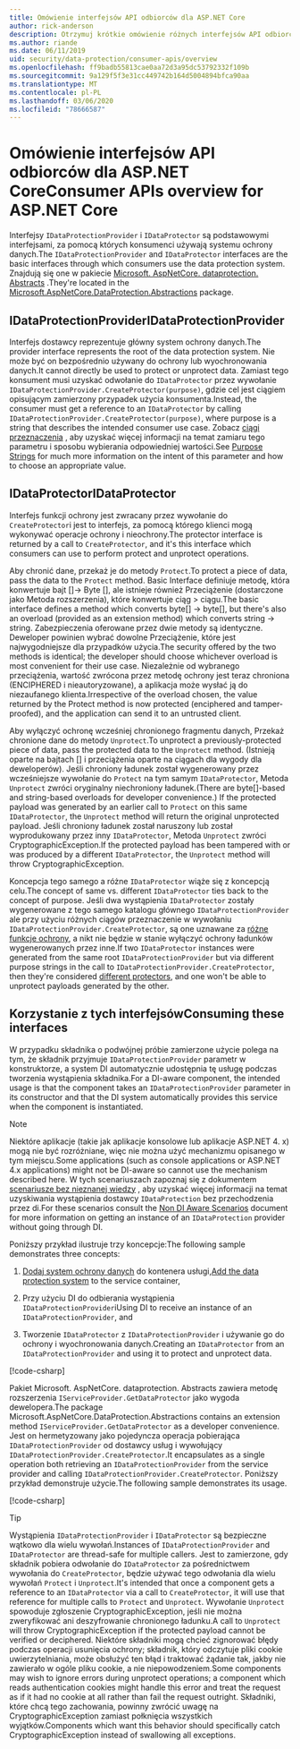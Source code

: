 ```yaml
---
title: Omówienie interfejsów API odbiorców dla ASP.NET Core
author: rick-anderson
description: Otrzymuj krótkie omówienie różnych interfejsów API odbiorców dostępnych w ramach biblioteki ochrony danych ASP.NET Core.
ms.author: riande
ms.date: 06/11/2019
uid: security/data-protection/consumer-apis/overview
ms.openlocfilehash: ff9badb55813cae0aa72d3a95dc53792332f109b
ms.sourcegitcommit: 9a129f5f3e31cc449742b164d5004894bfca90aa
ms.translationtype: MT
ms.contentlocale: pl-PL
ms.lasthandoff: 03/06/2020
ms.locfileid: "78666587"
---
```

# <a name="consumer-apis-overview-for-aspnet-core"></a><span data-ttu-id="1e03e-103">Omówienie interfejsów API odbiorców dla ASP.NET Core</span><span class="sxs-lookup"><span data-stu-id="1e03e-103">Consumer APIs overview for ASP.NET Core</span></span>

<span data-ttu-id="1e03e-104">Interfejsy `IDataProtectionProvider` i `IDataProtector` są podstawowymi interfejsami, za pomocą których konsumenci używają systemu ochrony danych.</span><span class="sxs-lookup"><span data-stu-id="1e03e-104">The `IDataProtectionProvider` and `IDataProtector` interfaces are the basic interfaces through which consumers use the data protection system.</span></span> <span data-ttu-id="1e03e-105">Znajdują się one w pakiecie [Microsoft. AspNetCore. dataprotection. Abstracts](https://www.nuget.org/packages/Microsoft.AspNetCore.DataProtection.Abstractions/) .</span><span class="sxs-lookup"><span data-stu-id="1e03e-105">They're located in the [Microsoft.AspNetCore.DataProtection.Abstractions](https://www.nuget.org/packages/Microsoft.AspNetCore.DataProtection.Abstractions/) package.</span></span>

## <a name="idataprotectionprovider"></a><span data-ttu-id="1e03e-106">IDataProtectionProvider</span><span class="sxs-lookup"><span data-stu-id="1e03e-106">IDataProtectionProvider</span></span>

<span data-ttu-id="1e03e-107">Interfejs dostawcy reprezentuje główny system ochrony danych.</span><span class="sxs-lookup"><span data-stu-id="1e03e-107">The provider interface represents the root of the data protection system.</span></span> <span data-ttu-id="1e03e-108">Nie może być on bezpośrednio używany do ochrony lub wyochronowania danych.</span><span class="sxs-lookup"><span data-stu-id="1e03e-108">It cannot directly be used to protect or unprotect data.</span></span> <span data-ttu-id="1e03e-109">Zamiast tego konsument musi uzyskać odwołanie do `IDataProtector` przez wywołanie `IDataProtectionProvider.CreateProtector(purpose)`, gdzie cel jest ciągiem opisującym zamierzony przypadek użycia konsumenta.</span><span class="sxs-lookup"><span data-stu-id="1e03e-109">Instead, the consumer must get a reference to an `IDataProtector` by calling `IDataProtectionProvider.CreateProtector(purpose)`, where purpose is a string that describes the intended consumer use case.</span></span> <span data-ttu-id="1e03e-110">Zobacz [ciągi przeznaczenia](xref:security/data-protection/consumer-apis/purpose-strings) , aby uzyskać więcej informacji na temat zamiaru tego parametru i sposobu wybierania odpowiedniej wartości.</span><span class="sxs-lookup"><span data-stu-id="1e03e-110">See [Purpose Strings](xref:security/data-protection/consumer-apis/purpose-strings) for much more information on the intent of this parameter and how to choose an appropriate value.</span></span>

## <a name="idataprotector"></a><span data-ttu-id="1e03e-111">IDataProtector</span><span class="sxs-lookup"><span data-stu-id="1e03e-111">IDataProtector</span></span>

<span data-ttu-id="1e03e-112">Interfejs funkcji ochrony jest zwracany przez wywołanie do `CreateProtector`i jest to interfejs, za pomocą którego klienci mogą wykonywać operacje ochrony i nieochrony.</span><span class="sxs-lookup"><span data-stu-id="1e03e-112">The protector interface is returned by a call to `CreateProtector`, and it's this interface which consumers can use to perform protect and unprotect operations.</span></span>

<span data-ttu-id="1e03e-113">Aby chronić dane, przekaż je do metody `Protect`.</span><span class="sxs-lookup"><span data-stu-id="1e03e-113">To protect a piece of data, pass the data to the `Protect` method.</span></span> <span data-ttu-id="1e03e-114">Basic Interface definiuje metodę, która konwertuje bajt []-> Byte [], ale istnieje również Przeciążenie (dostarczone jako Metoda rozszerzenia), które konwertuje ciąg > ciągu.</span><span class="sxs-lookup"><span data-stu-id="1e03e-114">The basic interface defines a method which converts byte[] -> byte[], but there's also an overload (provided as an extension method) which converts string -> string.</span></span> <span data-ttu-id="1e03e-115">Zabezpieczenia oferowane przez dwie metody są identyczne. Deweloper powinien wybrać dowolne Przeciążenie, które jest najwygodniejsze dla przypadków użycia.</span><span class="sxs-lookup"><span data-stu-id="1e03e-115">The security offered by the two methods is identical; the developer should choose whichever overload is most convenient for their use case.</span></span> <span data-ttu-id="1e03e-116">Niezależnie od wybranego przeciążenia, wartość zwrócona przez metodę ochrony jest teraz chroniona (ENCIPHERED i nieautoryzowane), a aplikacja może wysłać ją do niezaufanego klienta.</span><span class="sxs-lookup"><span data-stu-id="1e03e-116">Irrespective of the overload chosen, the value returned by the Protect method is now protected (enciphered and tamper-proofed), and the application can send it to an untrusted client.</span></span>

<span data-ttu-id="1e03e-117">Aby wyłączyć ochronę wcześniej chronionego fragmentu danych, Przekaż chronione dane do metody `Unprotect`.</span><span class="sxs-lookup"><span data-stu-id="1e03e-117">To unprotect a previously-protected piece of data, pass the protected data to the `Unprotect` method.</span></span> <span data-ttu-id="1e03e-118">(Istnieją oparte na bajtach [] i przeciążenia oparte na ciągach dla wygody dla deweloperów). Jeśli chroniony ładunek został wygenerowany przez wcześniejsze wywołanie do `Protect` na tym samym `IDataProtector`, Metoda `Unprotect` zwróci oryginalny niechroniony ładunek.</span><span class="sxs-lookup"><span data-stu-id="1e03e-118">(There are byte[]-based and string-based overloads for developer convenience.) If the protected payload was generated by an earlier call to `Protect` on this same `IDataProtector`, the `Unprotect` method will return the original unprotected payload.</span></span> <span data-ttu-id="1e03e-119">Jeśli chroniony ładunek został naruszony lub został wyprodukowany przez inny `IDataProtector`, Metoda `Unprotect` zwróci CryptographicException.</span><span class="sxs-lookup"><span data-stu-id="1e03e-119">If the protected payload has been tampered with or was produced by a different `IDataProtector`, the `Unprotect` method will throw CryptographicException.</span></span>

<span data-ttu-id="1e03e-120">Koncepcja tego samego a różne `IDataProtector` wiąże się z koncepcją celu.</span><span class="sxs-lookup"><span data-stu-id="1e03e-120">The concept of same vs. different `IDataProtector` ties back to the concept of purpose.</span></span> <span data-ttu-id="1e03e-121">Jeśli dwa wystąpienia `IDataProtector` zostały wygenerowane z tego samego katalogu głównego `IDataProtectionProvider` ale przy użyciu różnych ciągów przeznaczenie w wywołaniu `IDataProtectionProvider.CreateProtector`, są one uznawane za [różne funkcje ochrony](xref:security/data-protection/consumer-apis/purpose-strings), a nikt nie będzie w stanie wyłączyć ochrony ładunków wygenerowanych przez inne.</span><span class="sxs-lookup"><span data-stu-id="1e03e-121">If two `IDataProtector` instances were generated from the same root `IDataProtectionProvider` but via different purpose strings in the call to `IDataProtectionProvider.CreateProtector`, then they're considered [different protectors](xref:security/data-protection/consumer-apis/purpose-strings), and one won't be able to unprotect payloads generated by the other.</span></span>

## <a name="consuming-these-interfaces"></a><span data-ttu-id="1e03e-122">Korzystanie z tych interfejsów</span><span class="sxs-lookup"><span data-stu-id="1e03e-122">Consuming these interfaces</span></span>

<span data-ttu-id="1e03e-123">W przypadku składnika o podwójnej próbie zamierzone użycie polega na tym, że składnik przyjmuje `IDataProtectionProvider` parametr w konstruktorze, a system DI automatycznie udostępnia tę usługę podczas tworzenia wystąpienia składnika.</span><span class="sxs-lookup"><span data-stu-id="1e03e-123">For a DI-aware component, the intended usage is that the component takes an `IDataProtectionProvider` parameter in its constructor and that the DI system automatically provides this service when the component is instantiated.</span></span>

> [!NOTE]
> <span data-ttu-id="1e03e-124">Niektóre aplikacje (takie jak aplikacje konsolowe lub aplikacje ASP.NET 4. x) mogą nie być rozróżniane, więc nie można użyć mechanizmu opisanego w tym miejscu.</span><span class="sxs-lookup"><span data-stu-id="1e03e-124">Some applications (such as console applications or ASP.NET 4.x applications) might not be DI-aware so cannot use the mechanism described here.</span></span> <span data-ttu-id="1e03e-125">W tych scenariuszach zapoznaj się z dokumentem [scenariusze bez nieznanej wiedzy](xref:security/data-protection/configuration/non-di-scenarios) , aby uzyskać więcej informacji na temat uzyskiwania wystąpienia dostawcy `IDataProtection` bez przechodzenia przez di.</span><span class="sxs-lookup"><span data-stu-id="1e03e-125">For these scenarios consult the [Non DI Aware Scenarios](xref:security/data-protection/configuration/non-di-scenarios) document for more information on getting an instance of an `IDataProtection` provider without going through DI.</span></span>

<span data-ttu-id="1e03e-126">Poniższy przykład ilustruje trzy koncepcje:</span><span class="sxs-lookup"><span data-stu-id="1e03e-126">The following sample demonstrates three concepts:</span></span>

1. <span data-ttu-id="1e03e-127">[Dodaj system ochrony danych](xref:security/data-protection/configuration/overview) do kontenera usługi,</span><span class="sxs-lookup"><span data-stu-id="1e03e-127">[Add the data protection system](xref:security/data-protection/configuration/overview) to the service container,</span></span>

2. <span data-ttu-id="1e03e-128">Przy użyciu DI do odbierania wystąpienia `IDataProtectionProvider`i</span><span class="sxs-lookup"><span data-stu-id="1e03e-128">Using DI to receive an instance of an `IDataProtectionProvider`, and</span></span>

3. <span data-ttu-id="1e03e-129">Tworzenie `IDataProtector` z `IDataProtectionProvider` i używanie go do ochrony i wyochronowania danych.</span><span class="sxs-lookup"><span data-stu-id="1e03e-129">Creating an `IDataProtector` from an `IDataProtectionProvider` and using it to protect and unprotect data.</span></span>

[!code-csharp[](../using-data-protection/samples/protectunprotect.cs?highlight=26,34,35,36,37,38,39,40)]

<span data-ttu-id="1e03e-130">Pakiet Microsoft. AspNetCore. dataprotection. Abstracts zawiera metodę rozszerzenia `IServiceProvider.GetDataProtector` jako wygoda dewelopera.</span><span class="sxs-lookup"><span data-stu-id="1e03e-130">The package Microsoft.AspNetCore.DataProtection.Abstractions contains an extension method `IServiceProvider.GetDataProtector` as a developer convenience.</span></span> <span data-ttu-id="1e03e-131">Jest on hermetyzowany jako pojedyncza operacja pobierająca `IDataProtectionProvider` od dostawcy usług i wywołujący `IDataProtectionProvider.CreateProtector`.</span><span class="sxs-lookup"><span data-stu-id="1e03e-131">It encapsulates as a single operation both retrieving an `IDataProtectionProvider` from the service provider and calling `IDataProtectionProvider.CreateProtector`.</span></span> <span data-ttu-id="1e03e-132">Poniższy przykład demonstruje użycie.</span><span class="sxs-lookup"><span data-stu-id="1e03e-132">The following sample demonstrates its usage.</span></span>

[!code-csharp[](./overview/samples/getdataprotector.cs?highlight=15)]

>[!TIP]
> <span data-ttu-id="1e03e-133">Wystąpienia `IDataProtectionProvider` i `IDataProtector` są bezpieczne wątkowo dla wielu wywołań.</span><span class="sxs-lookup"><span data-stu-id="1e03e-133">Instances of `IDataProtectionProvider` and `IDataProtector` are thread-safe for multiple callers.</span></span> <span data-ttu-id="1e03e-134">Jest to zamierzone, gdy składnik pobiera odwołanie do `IDataProtector` za pośrednictwem wywołania do `CreateProtector`, będzie używać tego odwołania dla wielu wywołań `Protect` i `Unprotect`.</span><span class="sxs-lookup"><span data-stu-id="1e03e-134">It's intended that once a component gets a reference to an `IDataProtector` via a call to `CreateProtector`, it will use that reference for multiple calls to `Protect` and `Unprotect`.</span></span> <span data-ttu-id="1e03e-135">Wywołanie `Unprotect` spowoduje zgłoszenie CryptographicException, jeśli nie można zweryfikować ani deszyfrowanie chronionego ładunku.</span><span class="sxs-lookup"><span data-stu-id="1e03e-135">A call to `Unprotect` will throw CryptographicException if the protected payload cannot be verified or deciphered.</span></span> <span data-ttu-id="1e03e-136">Niektóre składniki mogą chcieć zignorować błędy podczas operacji usunięcia ochrony; składnik, który odczytuje pliki cookie uwierzytelniania, może obsłużyć ten błąd i traktować żądanie tak, jakby nie zawierało w ogóle pliku cookie, a nie niepowodzeniem.</span><span class="sxs-lookup"><span data-stu-id="1e03e-136">Some components may wish to ignore errors during unprotect operations; a component which reads authentication cookies might handle this error and treat the request as if it had no cookie at all rather than fail the request outright.</span></span> <span data-ttu-id="1e03e-137">Składniki, które chcą tego zachowania, powinny zwrócić uwagę na CryptographicException zamiast połknięcia wszystkich wyjątków.</span><span class="sxs-lookup"><span data-stu-id="1e03e-137">Components which want this behavior should specifically catch CryptographicException instead of swallowing all exceptions.</span></span>
